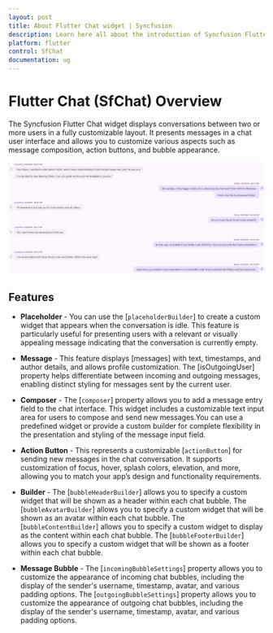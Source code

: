 ```yaml
---
layout: post
title: About Flutter Chat widget | Syncfusion 
description: Learn here all about the introduction of Syncfusion Flutter Chat (SfChat) widget, its features, and more.
platform: flutter
control: SfChat
documentation: ug
---
```


# Flutter Chat (SfChat) Overview

The Syncfusion Flutter Chat widget displays conversations between two or more users in a fully customizable layout. 
It presents messages in a chat user interface and allows you to customize various aspects such as message composition, 
action buttons, and bubble appearance.

![Chat overview](images/overview/chat-overview.png)

## Features

* **Placeholder** - You can use the [`placeholderBuilder`] to create a custom widget that appears when the 
conversation is idle. This feature is particularly useful for presenting users with a relevant or visually appealing 
message indicating that the conversation is currently empty.

* **Message** -  This feature displays [messages] with text, timestamps, and author details, and allows profile 
customization. The [isOutgoingUser] property helps differentiate between incoming and outgoing messages, enabling 
distinct styling for messages sent by the current user.

* **Composer** - The [`composer`] property allows you to add a message entry field to the chat interface. This widget 
includes a customizable text input area for users to compose and send new messages.You can use a predefined widget or 
provide a custom builder for complete flexibility in the presentation and styling of the message input field.

* **Action Button** - This represents a customizable [`actionButton`] for sending new messages in the chat conversation.
It supports customization of focus, hover, splash colors, elevation, and more, allowing you to match your app’s design 
and functionality requirements.

* **Builder** - The [`bubbleHeaderBuilder`] allows you to specify a custom widget that will be shown as a header
within each chat bubble. The [`bubbleAvatarBuilder`] allows you to specify a custom widget that will be shown as an 
avatar within each chat bubble. The [`bubbleContentBuilder`] allows you to specify a custom widget to display as the 
content within each chat bubble. The [`bubbleFooterBuilder`] allows you to specify a custom widget that will be shown 
as a footer within each chat bubble.

* **Message Bubble** - The [`incomingBubbleSettings`] property allows you to customize the appearance of 
incoming chat bubbles, including the display of the sender's username, timestamp, avatar, and various padding options.
The [`outgoingBubbleSettings`] property allows you to customize the appearance of outgoing chat bubbles, including the 
display of the sender's username, timestamp, avatar, and various padding options.